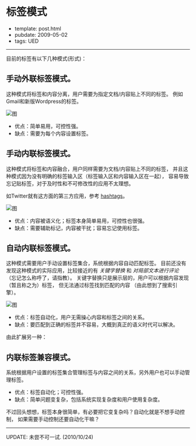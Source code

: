 
# 标签模式

- template: post.html
- pubdate: 2009-05-02
- tags: UED

----

目前的标签有以下几种模式(形式)：

## 手动外联标签模式。

这种模式将标签和内容分离，用户需要为指定文档/内容贴上不同的标签。
例如Gmail和新版Wordpress的标签。

![图](http://3.bp.blogspot.com/_POl6bUDELqY/SfvBJ3-KZQI/AAAAAAAAIAY/qS9Y53-xN4g/s320/Gmail_labels.JPG)

* 优点：简单易用，可控性强。
* 缺点：需要为每个内容设置标签。


## 手动内联标签模式。

这种模式将标签和内容融合，用户同样需要为文档/内容贴上不同的标签，
并且这种模式因为没有明确的标签输入区（标签输入区和内容输入区在一起），
容易导致忘记贴标签，对于及时性和不可修改性的应用不太理想。

如Twitter就有这方面的第三方应用，参考 [hashtags](http://www.hashtags.org/)。

![图](http://2.bp.blogspot.com/_POl6bUDELqY/SfvCwh4OmRI/AAAAAAAAIAg/WM8rUQkDBl8/s400/twitter_tags.JPG)

* 优点：内容被语义化；标签本身简单易用，可控性也很强。
* 缺点：需要辅助标记，内容被干扰；容易忘记使用标签。

## 自动内联标签模式。

这种模式需要用户手动设置标签集合，系统根据内容自动匹配标签。
目前还没有发现这种模式的实际应用，比较接近的有 *关键字替换* 和
*对局部文本进行评论* （忘记怎么称呼了，请指教）。
关键字替换只是展示层的，用户可以根据内容发现（暂且称之为）标签，
但无法通过标签找到匹配的内容
（由此想到了搜索引擎）。

![图](http://1.bp.blogspot.com/_POl6bUDELqY/SfvGbLpTtAI/AAAAAAAAIAo/7osZzg3lZPU/s400/qq_news_replace_text.jpg)

* 优点：标签自动化，用户无需操心内容和标签之间的关系。
* 缺点：要匹配到正确的标签并不容易，大概到真正的语义时代可以解决。

由此扩展另一种：

## 内联标签兼容模式。

系统根据用户设置的标签集合管理标签与内容之间的关系，另外用户也可以手动管理标签。

* 优点：标签自动化；可控性强。
* 缺点：简单问题变复杂，包括系统实现复杂度和用户使用复杂度。

不过回头想想，标签本身很简单，有必要把它变复杂吗？自动化就是不想手动控制，
如果需要手动控制还要自动化干嘛？

----

UPDATE: 未尝不可一试. (2010/10/24)
